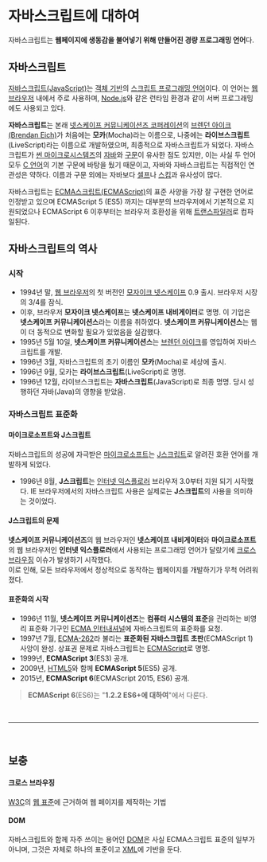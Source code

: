 # 자바스크립트에 대하여
자바스크립트는 **웹페이지에 생동감을 불어넣기 위해 만들어진 경량 프로그래밍 언어**다.  

## 자바스크립트
[자바스크립트(JavaScript)](https://ko.wikipedia.org/wiki/%EC%9E%90%EB%B0%94%EC%8A%A4%ED%81%AC%EB%A6%BD%ED%8A%B8)는 [객체 기반](https://ko.wikipedia.org/wiki/%ED%94%84%EB%A1%9C%ED%86%A0%ED%83%80%EC%9E%85_%EA%B8%B0%EB%B0%98_%ED%94%84%EB%A1%9C%EA%B7%B8%EB%9E%98%EB%B0%8D)의 [스크립트 프로그래밍 언어](https://ko.wikipedia.org/wiki/%EC%8A%A4%ED%81%AC%EB%A6%BD%ED%8A%B8_%EC%96%B8%EC%96%B4)이다. 이 언어는 [웹 브라우저](https://ko.wikipedia.org/wiki/%EC%9B%B9_%EB%B8%8C%EB%9D%BC%EC%9A%B0%EC%A0%80) 내에서 주로 사용하며, [Node.js](https://ko.wikipedia.org/wiki/Node.js)와 같은 런타임 환경과 같이 서버 프로그래밍에도 사용되고 있다. 

**자바스크립트**는 본래 [넷스케이프 커뮤니케이션즈 코퍼레이션](https://ko.wikipedia.org/wiki/%EB%84%B7%EC%8A%A4%EC%BC%80%EC%9D%B4%ED%94%84_%EC%BB%A4%EB%AE%A4%EB%8B%88%EC%BC%80%EC%9D%B4%EC%85%98%EC%A6%88_%EC%BD%94%ED%8D%BC%EB%A0%88%EC%9D%B4%EC%85%98)의 [브렌던 아이크(Brendan Eich)](https://ko.wikipedia.org/wiki/%EB%B8%8C%EB%A0%8C%EB%8D%98_%EC%95%84%EC%9D%B4%ED%81%AC)가 처음에는 **모카**(Mocha)라는 이름으로, 나중에는 **라이브스크립트**(LiveScript)라는 이름으로 개발하였으며, 최종적으로 자바스크립트가 되었다. 자바스크립트가 [썬 마이크로시스템즈](https://ko.wikipedia.org/wiki/%EC%8D%AC_%EB%A7%88%EC%9D%B4%ED%81%AC%EB%A1%9C%EC%8B%9C%EC%8A%A4%ED%85%9C%EC%A6%88)의 [자바](https://ko.wikipedia.org/wiki/%EC%9E%90%EB%B0%94_(%ED%94%84%EB%A1%9C%EA%B7%B8%EB%9E%98%EB%B0%8D_%EC%96%B8%EC%96%B4))와 [구문](https://ko.wikipedia.org/wiki/%EA%B5%AC%EB%AC%B8_(%ED%94%84%EB%A1%9C%EA%B7%B8%EB%9E%98%EB%B0%8D_%EC%96%B8%EC%96%B4))이 유사한 점도 있지만, 이는 사실 두 언어 모두 [C 언어](https://ko.wikipedia.org/wiki/C_(%ED%94%84%EB%A1%9C%EA%B7%B8%EB%9E%98%EB%B0%8D_%EC%96%B8%EC%96%B4))의 기본 구문에 바탕을 뒀기 때문이고, 자바와 자바스크립트는 직접적인 연관성은 약하다. 이름과 구문 외에는 자바보다 [셀프](https://ko.wikipedia.org/wiki/%EC%85%80%ED%94%84_(%ED%94%84%EB%A1%9C%EA%B7%B8%EB%9E%98%EB%B0%8D_%EC%96%B8%EC%96%B4))나 [스킴](https://ko.wikipedia.org/wiki/%EC%8A%A4%ED%82%B4_(%ED%94%84%EB%A1%9C%EA%B7%B8%EB%9E%98%EB%B0%8D_%EC%96%B8%EC%96%B4))과 유사성이 많다.  

자바스크립트는 [ECMA스크립트(ECMAScript)](https://ko.wikipedia.org/wiki/ECMA%EC%8A%A4%ED%81%AC%EB%A6%BD%ED%8A%B8)의 표준 사양을 가장 잘 구현한 언어로 인정받고 있으며 ECMAScript 5 (ES5) 까지는 대부분의 브라우저에서 기본적으로 지원되었으나 ECMAScript 6 이후부터는 브라우저 호환성을 위해 [트랜스파일러](https://ko.wikipedia.org/wiki/%ED%8A%B8%EB%9E%9C%EC%8A%A4%ED%8C%8C%EC%9D%BC%EB%9F%AC)로 컴파일된다.

## 자바스크립트의 역사
### 시작
* 1994년 말, [웹 브라우저](https://ko.wikipedia.org/wiki/%EC%9B%B9_%EB%B8%8C%EB%9D%BC%EC%9A%B0%EC%A0%80)의 첫 버전인 [모자이크 넷스케이프](https://ko.wikipedia.org/wiki/%EB%84%B7%EC%8A%A4%EC%BC%80%EC%9D%B4%ED%94%84_%EB%82%B4%EB%B9%84%EA%B2%8C%EC%9D%B4%ED%84%B0) 0.9 출시. 브라우저 시장의 3/4를 잠식.
* 이후, 브라우저 **모자이크 넷스케이프**는 **넷스케이프 내비게이터**로 명명. 이 기업은 **넷스케이프 커뮤니케이션스**라는 이름을 취하였다. **넷스케이프 커뮤니케이션스**는 웹이 더 동적으로 변화할 필요가 있었음을 실감했다. 
* 1995년 5월 10일, **넷스케이프 커뮤니케이션스**는 [브렌던 아이크](https://ko.wikipedia.org/wiki/%EB%B8%8C%EB%A0%8C%EB%8D%98_%EC%95%84%EC%9D%B4%ED%81%AC)를 영입하여 자바스크립트를 개발.
* 1996년 3월, 자바스크립트의 초기 이름인 **모카**(Mocha)로 세상에 출시.
* 1996년 9월, 모카는 **라이브스크립트**(LiveScript)로 명명.
* 1996년 12월, 라이브스크립트는 **자바스크립트**(JavaScript)로 최종 명명. 당시 성행하던 자바(Java)의 영향을 받았음.

### 자바스크립트 표준화
#### 마이크로소프트와 J스크립트
자바스크립트의 성공에 자극받은 [마이크로소프트](https://ko.wikipedia.org/wiki/%EB%A7%88%EC%9D%B4%ED%81%AC%EB%A1%9C%EC%86%8C%ED%94%84%ED%8A%B8)는 [J스크립트](https://ko.wikipedia.org/wiki/J%EC%8A%A4%ED%81%AC%EB%A6%BD%ED%8A%B8)로 알려진 호환 언어를 개발하게 되었다. 
* 1996년 8월, **J스크립트**는 [인터넷 익스플로러](https://ko.wikipedia.org/wiki/%EC%9D%B8%ED%84%B0%EB%84%B7_%EC%9D%B5%EC%8A%A4%ED%94%8C%EB%A1%9C%EB%9F%AC) 브라우저 3.0부터 지원 되기 시작했다. IE 브라우저에서의 자바스크립트 사용은 실제로는 **J스크립트**의 사용을 의미하는 것이었다. 

#### J스크립트의 문제
**넷스케이프 커뮤니케이션즈**의 웹 브라우저인 **넷스케이프 내비게이터**와 **마이크로소프트**의 웹 브라우저인 **인터넷 익스플로러**에서 사용되는 프로그래밍 언어가 달랐기에 <a href="#크로스-브라우징">크로스 브라우징</a> 이슈가 발생하기 시작했다.  
이로 인해, 모든 브라우저에서 정상적으로 동작하는 웹페이지를 개발하기가 무척 어려워졌다.

#### 표준화의 시작
* 1996년 11월, **넷스케이프 커뮤니케이션즈**는 **컴퓨터 시스템의 표준**을 관리하는 비영리 표준화 기구인 [ECMA 인터내셔널](https://www.ecma-international.org)에 자바스크립트의 표준화를 요청.
* 1997년 7월, [ECMA-262](https://www.ecma-international.org/publications-and-standards/standards/ecma-262/)라 불리는 **표준화된 자바스크립트 초판**(ECMAScript 1) 사앙이 완성. 상표권 문제로 자바스크립트는 [ECMAScript](https://ko.wikipedia.org/wiki/ECMA%EC%8A%A4%ED%81%AC%EB%A6%BD%ED%8A%B8)로 명명.
* 1999년, **ECMAScript 3**(ES3) 공개.
* 2009년, [HTML5](https://ko.wikipedia.org/wiki/HTML5)와 함께 **ECMAScript 5**(ES5) 공개.
* 2015년, **ECMAScript 6**(ECMAScript 2015, ES6) 공개.

> **ECMAScript 6**(ES6)는 "**1.2.2 ES6+에 대하여**"에서 다룬다.

<br>

--- 

<br>

## 보충
#### 크로스 브라우징
[W3C](https://ko.wikipedia.org/wiki/W3C)의 [웹 표준](https://www.w3.org/standards/)에 근거하여 웹 페이지를 제작하는 기법 

#### DOM
자바스크립트와 함께 자주 쓰이는 용어인 [DOM](https://ko.wikipedia.org/wiki/%EB%AC%B8%EC%84%9C_%EA%B0%9D%EC%B2%B4_%EB%AA%A8%EB%8D%B8)은 사실 ECMA스크립트 표준의 일부가 아니며, 그것은 자체로 하나의 표준이고 [XML](https://ko.wikipedia.org/wiki/XML)에 기반을 둔다.